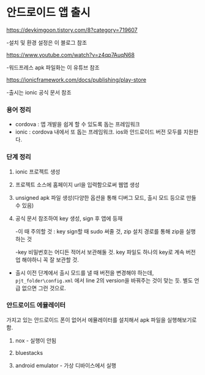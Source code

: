 # 안드로이드 앱 출시

https://devkimgoon.tistory.com/8?category=719607

-설치 및 환경 설정은 이 블로그 참조



https://www.youtube.com/watch?v=z4qp7AuqN68

-워드프레스 apk 파일화는 이 유튜브 참조



https://ionicframework.com/docs/publishing/play-store

-출시는 ionic 공식 문서 참조



### 용어 정리

- cordova : 앱 개발을 쉽게 할 수 있도록 돕는 프레임워크
- ionic : cordova 내에서 또 돕는 프레임워크. ios와 안드로이드 버전 모두를 지원한다.



### 단계 정리

1. ionic 프로젝트 생성 

2. 프로젝트 소스에 홈페이지 url을 입력함으로써 웹앱 생성

3. unsigned apk 파일 생성(다양한 옵션을 통해 디버그 모드, 출시 모드 등으로 만들 수 있음)

4. 공식 문서 참조하여 key 생성, sign 후 앱에 등재

   -이 때 주의할 것 : key sign할 때 sudo 써줄 것, zip 설치 경로를 통해 zip을 실행하는 것

   -key 비밀번호는 어디든 적어서 보관해둘 것. key 파일도 하나의 key로 계속 버전업 해야하니 꼭 잘 보관할 것.



- 출시 이전 단계에서 출시 모드를 낼 때 버전을 변경해야 하는데, `pjt_folder\config.xml` 에서 line 2의 version을 바꿔주는 것이 맞는 듯. 별도 언급 없으면 그런 것으로.





### 안드로이드 에뮬레이터

가지고 있는 안드로이드 폰이 없어서 에뮬레이터를 설치해서 apk 파일을 실행해보기로 함.

1) nox - 실행이 안됨

2) bluestacks

3) android emulator - 가상 디바이스에서 실행